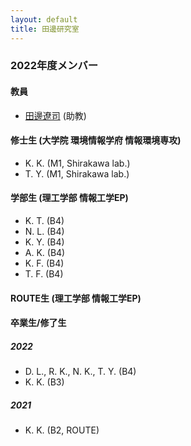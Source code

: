 ```yaml
---
layout: default
title: 田邊研究室
---
```


### 2022年度メンバー

#### 教員

- [田邊遼司](https://ryojitanabe.github.io/index-j) (助教)

#### 修士生 (大学院 環境情報学府 情報環境専攻)

- K. K. (M1, Shirakawa lab.)
- T. Y. (M1, Shirakawa lab.)

#### 学部生 (理工学部 情報工学EP)

- K. T. (B4)
- N. L. (B4)
- K. Y. (B4)
- A. K. (B4)
- K. F. (B4)
- T. F. (B4)

#### ROUTE生 (理工学部 情報工学EP)

#### 卒業生/修了生

##### 2022
- D. L., R. K., N. K., T. Y. (B4)
- K. K. (B3)

##### 2021

- K. K. (B2, ROUTE)
